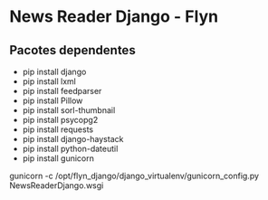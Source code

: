 # News Reader Django - Flyn

## Pacotes dependentes

* pip install django
* pip install lxml
* pip install feedparser
* pip install Pillow
* pip install sorl-thumbnail
* pip install psycopg2
* pip install requests
* pip install django-haystack
* pip install python-dateutil
* pip install gunicorn

gunicorn -c /opt/flyn_django/django_virtualenv/gunicorn_config.py NewsReaderDjango.wsgi